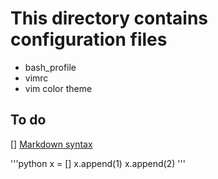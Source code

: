 # This directory contains configuration files

* bash_profile
* vimrc
* vim color theme

## To do

[] [Markdown syntax](https://confluence.atlassian.com/bitbucketserver/markdown-syntax-guide-776639995.html)


'''python
x = []
x.append(1)
x.append(2)
'''
